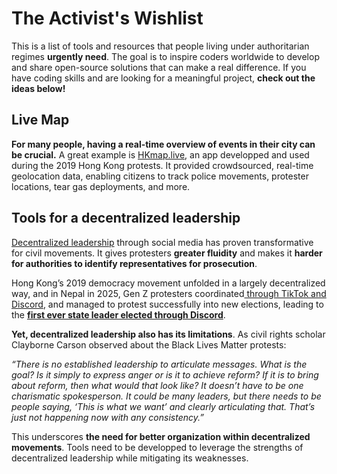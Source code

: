 # The Activist's Wishlist
This is a list of tools and resources that people living under authoritarian regimes **urgently need**. The goal is to inspire coders worldwide to develop and share open-source solutions that can make a real difference.
If you have coding skills and are looking for a meaningful project, **check out the ideas below!**

## Live Map
**For many people, having a real-time overview of events in their city can be crucial.** A great example is [HKmap.live](https://en.wikipedia.org/wiki/HKmap.live), an app developped and used during the 2019 Hong Kong protests. It provided crowdsourced, real-time geolocation data, enabling citizens to track police movements, protester locations, tear gas deployments, and more.

## Tools for a decentralized leadership
[Decentralized leadership](https://en.wikipedia.org/wiki/Decentralised) through social media has proven transformative for civil movements. It gives protesters **greater fluidity** and makes it **harder for authorities to identify representatives for prosecution**.

Hong Kong’s 2019 democracy movement unfolded in a largely decentralized way, and in Nepal in 2025, Gen Z protesters coordinated[ through TikTok and Discord](https://www.reuters.com/world/asia-pacific/young-activists-who-toppled-nepals-government-now-picking-new-leaders-2025-09-14/), and managed to protest successfully into new elections, leading to the [**first ever state leader elected through Discord**](https://www.independent.co.uk/asia/south-asia/nepal-sushila-karki-new-prime-minister-discord-protests-b2826473.html).

**Yet, decentralized leadership also has its limitations**. As civil rights scholar Clayborne Carson observed about the Black Lives Matter protests: 

_“There is no established leadership to articulate messages. What is the goal? Is it simply to express anger or is it to achieve reform? If it is to bring about reform, then what would that look like? It doesn’t have to be one charismatic spokesperson. It could be many leaders, but there needs to be people saying, ‘This is what we want’ and clearly articulating that. That’s just not happening now with any consistency.”_

This underscores **the need for better organization within decentralized movements**. Tools need to be developped to leverage the strengths of decentralized leadership while mitigating its weaknesses.
